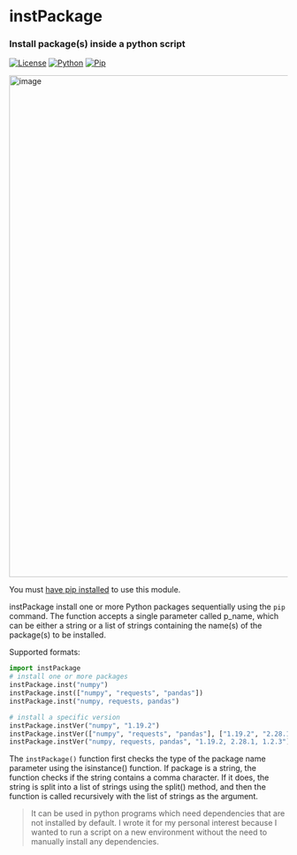 # instPackage
### Install package(s) inside a python script
[![License](https://img.shields.io/badge/license-GPL-3)](https://www.gnu.org/licenses/gpl-3.0.html) 
[![Python](https://img.shields.io/badge/python-3)](https://www.python.org/downloads/)
[![Pip](https://img.shields.io/badge/pip-3)](https://pypi.org/project/pip/)

<img width="908" alt="image" src="https://user-images.githubusercontent.com/101531662/211398288-f9a987a2-effd-49ae-92af-d64e4de23d9d.png">

You must [have pip installed](https://pip.pypa.io/en/stable/installation/) to use this module. 

instPackage install one or more Python packages sequentially using the `pip` command. The function accepts a single parameter called p_name, which can be either a string or a list of strings containing the name(s) of the package(s) to be installed.

Supported formats:

```python
import instPackage
# install one or more packages
instPackage.inst("numpy")
instPackage.inst(["numpy", "requests", "pandas"])
instPackage.inst("numpy, requests, pandas")
```
```python
# install a specific version
instPackage.instVer("numpy", "1.19.2")
instPackage.instVer(["numpy", "requests", "pandas"], ["1.19.2", "2.28.1", "1.2.3"])
instPackage.instVer("numpy, requests, pandas", "1.19.2, 2.28.1, 1.2.3")
```

The `instPackage()` function first checks the type of the package name parameter using the isinstance() function. If package is a string, the function checks if the string contains a comma character. If it does, the string is split into a list of strings using the split() method, and then the function is called recursively with the list of strings as the argument.

> It can be used in python programs which need dependencies that are not installed by default. I wrote it for my personal interest because I wanted to run a script on a new environment without the need to manually install any dependencies.
